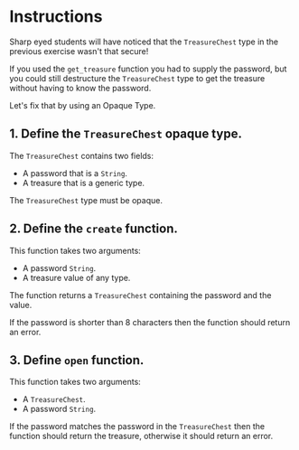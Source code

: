 # Instructions

Sharp eyed students will have noticed that the `TreasureChest` type in the previous exercise wasn't that secure!

If you used the `get_treasure` function you had to supply the password, but you could still destructure the `TreasureChest` type to get the treasure without having to know the password.

Let's fix that by using an Opaque Type.

## 1. Define the `TreasureChest` opaque type.

The `TreasureChest` contains two fields:
- A password that is a `String`.
- A treasure that is a generic type.

The `TreasureChest` type must be opaque.

## 2. Define the `create` function.

This function takes two arguments:
- A password `String`.
- A treasure value of any type.

The function returns a `TreasureChest` containing the password and the value.

If the password is shorter than 8 characters then the function should return an error.

## 3. Define `open` function.

This function takes two arguments:

- A `TreasureChest`.
- A password `String`.

If the password matches the password in the `TreasureChest` then the function should return the treasure, otherwise it should return an error.

